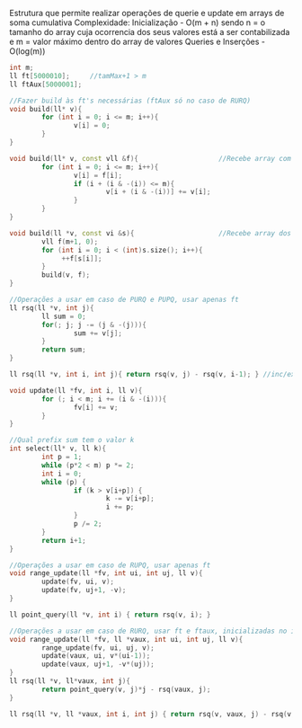 Estrutura que permite realizar operações de querie e update em arrays de soma cumulativa
Complexidade: Inicialização - O(m + n) sendo n = o tamanho do array cuja ocorrencia dos seus valores está a ser contabilizada e m = valor máximo dentro do array de valores
              Queries e Inserções - O(log(m)) 

```c++
int m;
ll ft[5000010];		//tamMax+1 > m
ll ftAux[5000001];

//Fazer build às ft's necessárias (ftAux só no caso de RURQ)
void build(ll* v){
		for (int i = 0; i <= m; i++){
				v[i] = 0;
		}
}

void build(ll* v, const vll &f){					//Recebe array com frequencias de valores
		for (int i = 0; i <= m; i++){
				v[i] = f[i];
				if (i + (i & -(i)) <= m){
						v[i + (i & -(i))] += v[i];
				}
		}
}

void build(ll *v, const vi &s){						//Recebe array dos valores por contar
		vll f(m+1, 0);
		for (int i = 0; i < (int)s.size(); i++){
			 ++f[s[i]];
		}
		build(v, f);
}

//Operações a usar em caso de PURQ e PUPQ, usar apenas ft
ll rsq(ll *v, int j){
		ll sum = 0;
		for(; j; j -= (j & -(j))){
				sum += v[j];
		}
		return sum;
}

ll rsq(ll *v, int i, int j){ return rsq(v, j) - rsq(v, i-1); } //inc/exclusion

void update(ll *fv, int i, ll v){
		for (; i < m; i += (i & -(i))){
				fv[i] += v;
		}
}

//Qual prefix sum tem o valor k
int select(ll* v, ll k){
		int p = 1;
		while (p*2 < m) p *= 2;
		int i = 0;
		while (p) {
				if (k > v[i+p]) {
						k -= v[i+p];
						i += p;
				}
				p /= 2;
		}
		return i+1;
}

//Operações a usar em caso de RUPQ, usar apenas ft
void range_update(ll *fv, int ui, int uj, ll v){
		update(fv, ui, v);
		update(fv, uj+1, -v);
}

ll point_query(ll *v, int i) { return rsq(v, i); }

//Operações a usar em caso de RURQ, usar ft e ftaux, inicializadas no início
void range_update(ll *fv, ll *vaux, int ui, int uj, ll v){
		range_update(fv, ui, uj, v);
		update(vaux, ui, v*(ui-1));
		update(vaux, uj+1, -v*(uj));
}
ll rsq(ll *v, ll*vaux, int j){
		return point_query(v, j)*j - rsq(vaux, j);
}

ll rsq(ll *v, ll *vaux, int i, int j) { return rsq(v, vaux, j) - rsq(v, vaux, i-1); }
```

